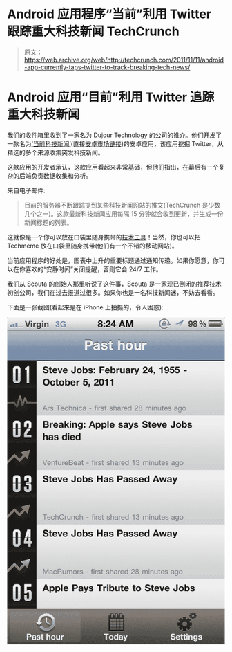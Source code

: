 # Android 应用程序“当前”利用 Twitter 跟踪重大科技新闻 TechCrunch

> 原文：<https://web.archive.org/web/http://techcrunch.com/2011/11/11/android-app-currently-taps-twitter-to-track-breaking-tech-news/>

# Android 应用“目前”利用 Twitter 追踪重大科技新闻

我们的收件箱里收到了一家名为 Dujour Technology 的公司的推介。他们开发了一款名为[‘当前科技新闻’](https://web.archive.org/web/20230204104046/http://currentlyapp.com/)(直接[安卓市场链接](https://web.archive.org/web/20230204104046/https://market.android.com/details?id=com.dujourtechnology.currentlytech))的安卓应用，该应用挖掘 Twitter，从精选的多个来源收集突发科技新闻。

这款应用的开发者承认，这款应用看起来非常基础，但他们指出，在幕后有一个复杂的后端负责数据收集和分析。

来自电子邮件:

> 目前的服务器不断跟踪提到某些科技新闻网站的推文(TechCrunch 是少数几个之一)。这款最新科技新闻应用每隔 15 分钟就会收到更新，并生成一份新闻标题的列表。

这就像是一个你可以放在口袋里随身携带的[技术工具](https://web.archive.org/web/20230204104046/http://techmeme.com/)！当然，你也可以把 Techmeme 放在口袋里随身携带(他们有一个不错的移动网站)。

当前应用程序的好处是，图表中上升的重要标题通过通知传递。如果你愿意，你可以在你喜欢的“安静时间”关闭提醒，否则它会 24/7 工作。

我们从 Scouta 的创始人那里听说了这件事，Scouta 是一家现已倒闭的推荐技术初创公司，我们在过去报道过很多。如果你也是一名科技新闻迷，不妨去看看。

下面是一张截图(看起来是在 iPhone 上拍摄的，令人困惑):

![](img/45b9bf86e37f594647addbaae5562572.png)
